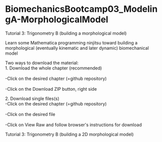 BiomechanicsBootcamp03_ModelingA-MorphologicalModel
===================================================

Tutorial 3: Trigonometry B (building a morphological model)

Learn some Mathematica programming ninjitsu toward building a morphological (eventually kinematic and later dynamic) biomechanical model

<p>
Two ways to download the material:
<br>1. Download the whole chapter (recommended)</br>
<br>-Click on the desired chapter (=github repository)</br>
<br>-Click on the Download ZIP button, right side</br>

</p>
<p>
2. Download single files(s)
<br>-Click on the desired chapter (=github repository)</br>
<br>-Click on the desired file</br>
<br>-Click on View Raw and follow browser's instructions for download</br>
</p>

Tutorial 3: Trigonometry B (building a 2D morphological model)
